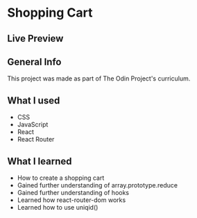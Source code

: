 # Shopping Cart

## Live Preview


## General Info
This project was made as part of The Odin Project's curriculum. 

## What I used
  *  CSS
  *  JavaScript
  *  React
  *  React Router

## What I learned
  *  How to create a shopping cart
  *  Gained further understanding of array.prototype.reduce
  *  Gained further understanding of hooks
  *  Learned how react-router-dom works
  *  Learned how to use uniqid()